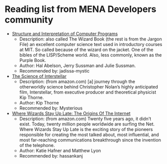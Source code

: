 # Reading list from MENA Developers community

- [Structure and Interpretation of Computer Programs]
  - Description: also called The Wizard Book (the rest is from the Jargon File) an excellent computer science text used in introductory courses at MIT. So called because of the wizard on the jacket. One of the bibles of the LISP/Scheme world. Also, less commonly, known as the Purple Book.
  - Author: Hal Abelson, Jerry Sussman and Julie Sussman.
  - Recommended by: jadissa-mystic
- [The Science of Interstellar]
  - Description: (from amazon.com) [a] journey through the otherworldly science behind Christopher Nolan’s highly anticipated film, Interstellar, from executive producer and theoretical physicist Kip Thorne.
  - Author: Kip Thorne
  - Recommended by: Mysterious
- [Where Wizards Stay Up Late: The Origins Of The Internet]
  - Description: (from amazon.com) Twenty five years ago, it didn't exist. Today, twenty million people worldwide are surfing the Net. Where Wizards Stay Up Late is the exciting story of the pioneers responsible for creating the most talked about, most influential, and most far-reaching communications breakthrough since the invention of the telephone. 
  - Author: Katie Hafner and Matthew Lyon
  - Recommended by: hassankanj

[Structure and Interpretation of Computer Programs]: https://mitpress.mit.edu/sicp/
[The Science of Interstellar]: https://www.amazon.com/Science-Interstellar-Kip-Thorne/dp/0393351378
[Where Wizards Stay Up Late: The Origins Of The Internet]: https://www.amazon.com/Where-Wizards-Stay-Up-Late/dp/0684832674
